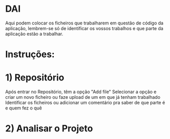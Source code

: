 # DAI
Aqui podem colocar os ficheiros que trabalharem em questão de código da aplicação, lembrem-se só de identificar os vossos trabalhos e que parte da aplicação estão a trabalhar.

# Instruções:

# 1) Repositório
Após entrar no Repositório, têm a opção "Add file" 
Selecionar a opção e criar um novo ficheiro ou faze upload de um em que já tenham trabalhado
Identificar os ficheiros ou adicionar um comentário pra saber de que parte é e quem fez o quê

# 2) Analisar o Projeto
